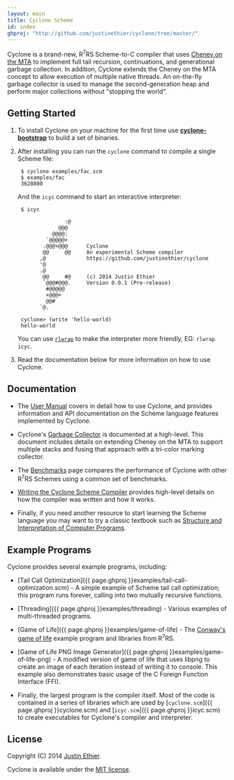 ```yaml
---
layout: main
title: Cyclone Scheme
id: index
ghproj: "http://github.com/justinethier/cyclone/tree/master/"
---
```


Cyclone is a brand-new, R<sup>7</sup>RS Scheme-to-C compiler that uses [Cheney on the MTA](http://www.pipeline.com/~hbaker1/CheneyMTA.html) to implement full tail recursion, continuations, and generational garbage collection. In addition, Cyclone extends the Cheney on the MTA concept to allow execution of multiple native threads. An on-the-fly garbage collector is used to manage the second-generation heap and perform major collections without "stopping the world".

Getting Started
---------------

1. To install Cyclone on your machine for the first time use [**cyclone-bootstrap**](https://github.com/justinethier/cyclone-bootstrap) to build a set of binaries. 

2. After installing you can run the `cyclone` command to compile a single Scheme file:

        $ cyclone examples/fac.scm
        $ examples/fac
        3628800
    
    And the `icyc` command to start an interactive interpreter:
    
        $ icyc
        
                      :@
                    @@@
                  @@@@:
                `@@@@@+
               .@@@+@@@      Cyclone
               @@     @@     An experimental Scheme compiler
              ,@             https://github.com/justinethier/cyclone
              '@
              .@
               @@     #@     (c) 2014 Justin Ethier
               `@@@#@@@.     Version 0.0.1 (Pre-release)
                #@@@@@
                +@@@+
                @@#
              `@.
        
        cyclone> (write 'hello-world)
        hello-world

   You can use [`rlwrap`](http://linux.die.net/man/1/rlwrap) to make the interpreter more friendly, EG: `rlwrap icyc`.

3. Read the documentation below for more information on how to use Cyclone.

Documentation
-------------

- The [User Manual](docs/User-Manual) covers in detail how to use Cyclone, and provides information and API documentation on the Scheme language features implemented by Cyclone.

- Cyclone's [Garbage Collector](docs/Garbage-Collector) is documented at a high-level. This document includes details on extending Cheney on the MTA to support multiple stacks and fusing that approach with a tri-color marking collector.

- The [Benchmarks](docs/Benchmarks) page compares the performance of Cyclone with other R<sup>7</sup>RS Schemes using a common set of benchmarks.

- [Writing the Cyclone Scheme Compiler](docs/Writing-the-Cyclone-Scheme-Compiler) provides high-level details on how the compiler was written and how it works.

- Finally, if you need another resource to start learning the Scheme language you may want to try a classic textbook such as [Structure and Interpretation of Computer Programs](https://mitpress.mit.edu/sicp/full-text/book/book.html).

Example Programs
----------------

Cyclone provides several example programs, including:

- [Tail Call Optimization]({{ page.ghproj }}examples/tail-call-optimization.scm) - A simple example of Scheme tail call optimization; this program runs forever, calling into two mutually recursive functions.

- [Threading]({{ page.ghproj }}examples/threading) - Various examples of multi-threaded programs.

- [Game of Life]({{ page.ghproj }}examples/game-of-life) - The [Conway's game of life](https://en.wikipedia.org/wiki/Conway%27s_Game_of_Life) example program and libraries from R<sup>7</sup>RS.

- [Game of Life PNG Image Generator]({{ page.ghproj }}examples/game-of-life-png) - A modified version of game of life that uses libpng to create an image of each iteration instead of writing it to console. This example also demonstrates basic usage of the C Foreign Function Interface (FFI).

- Finally, the largest program is the compiler itself. Most of the code is contained in a series of libraries which are used by [`cyclone.scm`]({{ page.ghproj }}cyclone.scm) and [`icyc.scm`]({{ page.ghproj }}icyc.scm) to create executables for Cyclone's compiler and interpreter.

License
-------
Copyright (C) 2014 [Justin Ethier](http://github.com/justinethier).

Cyclone is available under the [MIT license](http://www.opensource.org/licenses/mit-license.php).

